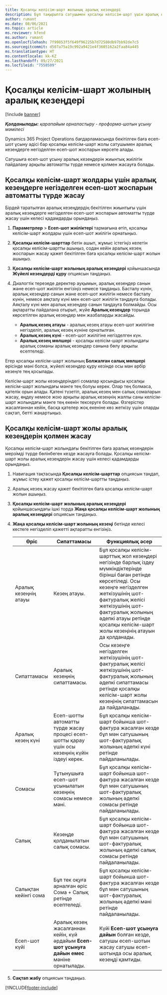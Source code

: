 ```yaml
---
title: Қосалқы келісім-шарт жолының аралық кезеңдері
description: Бұл тақырыпта сатушымен қосалқы келісім-шарт үшін аралық кезеңдерге негізделген есеп-шот жоспарын жасау және сақтау жолы түсіндірілген.
author: rumant
ms.date: 08/06/2021
ms.topic: article
ms.reviewer: kfend
ms.author: rumant
ms.openlocfilehash: 7f99853f5f649f96225b7d72580db97bb92de7c5
ms.sourcegitcommit: d507a75a19c992a9421e4f3605162a2faa84a445
ms.translationtype: HT
ms.contentlocale: kk-KZ
ms.lasthandoff: 09/27/2021
ms.locfileid: "7558509"
---
```

# <a name="subcontract-line-milestones"></a>Қосалқы келісім-шарт жолының аралық кезеңдері

[!include [banner](../../includes/dataverse-preview.md)]

_**Қолданылады:** қарапайым орналастыру - проформа-шотын ұсыну мәмілесі_

Dynamics 365 Project Operations бағдарламасында бекітілген баға есеп-шот ұсыну әдісі бар қосалқы келісім-шарт жолы сатушымен аралық кезеңдерге негізделген есеп-шот жоспарын көрсете алады.

Сатушыға есеп-шот ұсыну аралық кезеңдерін жиынтық жиілігін пайдалану арқылы автоматты түрде немесе қолмен жасауға болады.

## <a name="automatically-create-a-milestone-based-invoice-schedule-for-a-subcontract-line"></a>Қосалқы келісім-шарт жолдары үшін аралық кезеңдерге негізделген есеп-шот жоспарын автоматты түрде жасау

Бірдей таратылған аралық кезеңдердің бекітілген жиынтығы үшін аралық кезеңдерге негізделген есеп-шот жоспарын автоматты түрде жасау үшін келесі қадамдарды орындаңыз.

1. **Параметрлер** > **Есеп-шот жиіліктері** тармағына өтіп, қосалқы келісім-шарт жолдары үшін есеп-шот жиілігін орнатыңыз.
2. **Қосалқы келісім-шарттар** бетін ашып, жұмыс істегіңіз келетін қосалқы келісім-шартты ашыңыз, содан кейін аралық кезең жоспарын жасау қажет бекітілген баға қосалқы келісім-шарт жолын ашыңыз.
3. **Қосалқы келісім-шарт жолының аралық кезеңдері** қойыншасында **Жүйелі кезеңдерді құру** опциясын таңдаңыз.
4. Диалогтік терезеде деректер ауқымын, аралық кезеңдер санын және есеп-шот жиілігін енгізіңіз немесе таңдаңыз. Басталу күнін, аралық кезеңдер санын және есеп-шот жиілігін немесе басталу күнін, немесе аяқталу күні мен есеп-шот жиілігін таңдауға болады. Аяқталу күні мен аралық кезеңдер санын таңдауға болмайды.
Осы ақпаратты пайдалана отырып, жүйе **Аралық кезеңдер** торында көрсетілген аралық кезеңдер мен жазбаларды жасайды.

   - **Аралық кезең атауы** - аралық кезең атауы есеп-шот жиілігіне негізделіп, аралық кезең күніне орнатылған.
   - **Аралық кезең күні** - есеп-шот жиілігіне негізделген күн.
   - **Аралық кезең мөлшері** - қосалқы келісім-шарт жолындағы аралық соманы аралық кезеңдер санына бөлу арқылы есептеледі.

Егер қосалқы келісім-шарт жолының **Болжалған салық мөлшері** өрісінде мәні болса, жүйелі кезеңдер құру кезінде осы мән әрбір кезеңге тең қосылады.

Келісім-шарт жолы кезеңдеріндегі сомалар қосындысы қосалқы келісім-шарт жолындағы мәнге тең болуы керек. Олар тең болмаса, қателік орын алады. Қатені түзетіп, аралық кезең мен салық сомаларын жасау, өңдеу немесе жою арқылы аралық кезеңнің жалпы саны келісім-шарт жолындағы мәнге тең екенін тексеруге болады. Өзгерістер жасалғаннан кейін, басқа қателер жоқ екеніне көз жеткізу үшін оларды сақтап, бетті жаңартыңыз.

## <a name="manually-create-subcontract-line-milestones"></a>Қосалқы келісім-шарт жолы аралық кезеңдерін қолмен жасау

Қосалқы келісім-шарт жолындағы бекітілген баға аралық кезеңдерін мерзімді түрде бөлінбеген кезде жасауға болады. Қосалқы келісім-шарт жолы аралық кезеңдерін жасау үшін келесі қадамдарды орындаңыз.

1. Навигация тақтасында **Қосалқы келісім-шарттар** опциясын таңдап, жұмыс істеу қажет қосалқы келісім-шартты таңдаңыз.
2. Аралық кезең жасау қажет бекітілген баға қосалқы келісім-шарт жолын ашыңыз.
3. **Қосалқы келісім-шарт жолының аралық кезеңдері** қойыншасындағы ішкі торда **Жаңа қосалқы келісім-шарт жолының аралық кезеңдері** опциясын таңдаңыз.
4. **Жаңа қосалқы келісім-шарт жолының кезеңі** бетінде келесі кестеге негізделіп қажетті ақпаратты енгізіңіз.

    | Өріс | Сипаттамасы |Функциялық әсер|
    | --- | --- |----------------------|
    | Аралық кезеңнің атауы | Кезең атауы. |Бұл қосалқы келісім-шарттық жол кезеңдері негізінде барлық іздеу мүмкіндіктерінде бірінші баған ретінде көрсетіледі. Осы кезеңге негізделген жеткізушінің шот-фактуралық желісі жеткізушінің шот-фактуралық жолының әдепкі атауы ретінде қосалқы келісім-шарт жолы кезеңінің атауын да қолданады.|
    | Сипаттамасы | Аралық кезеңнің сипаттамасы. |Осы кезеңге негізделген жеткізушінің шот-фактуралық желісі жеткізушінің шот-фактуралық жолының әдепкі сипаттамасы ретінде қосалқы келісім-шарт жолы кезеңінің сипаттамасын да пайдаланады.|
    | Аралық кезең күні | Есеп-шотты автоматты түрде жасау процесі есеп-шотты қарау үшін осы кезеңнің күйін іздеуі керек.| Бұл қосалқы келісім-шарт бойынша шот-фактура жасалған кезде бұл мән сатушының шот-фактуралық жолының әдепкі күні ретінде пайдаланылады. |
    | Сомасы | Тұтынушыға есеп-шот ұсынылатын кезеңнің сомасы немесе мәні. |Бұл қосалқы келісім-шарт бойынша шот-фактура жасалған кезде бұл мән сатушының шот-фактуралық жолының әдепкі сомасы ретінде пайдаланылады. |
    | Салық | Кезеңде қолданылатын салық сомасы.| Бұл қосалқы келісім-шарт бойынша шот-фактура жасалған кезде бұл мән сатушының шот-фактуралық жолының әдепкі салық сомасы ретінде пайдаланылады. |
    | Салықтан кейінгі сома | Бұл тек оқуға арналған өріс Сома + Салық ретінде есептеледі.|Бұл қосалқы келісім-шарт бойынша шот-фактура жасалған кезде бұл мән сатушының шот-фактуралық жолының әдепкі мәні ретінде пайдаланылады. |
    | Есеп-шот күйі | Аралық кезең жасалғаннан кейін, күй әрдайым **Есеп-шот ұсынуға дайын емес** мәніне орнатылады.|  Күйі **Есеп-шот ұсынуға дайын** болған кезде, сатушы есеп-шотын жасау сатушы есеп-шотында осы аралық кезеңді қамтиды. |

5. **Сақтап жабу** опциясын таңдаңыз.


[!INCLUDE[footer-include](../../includes/footer-banner.md)]
